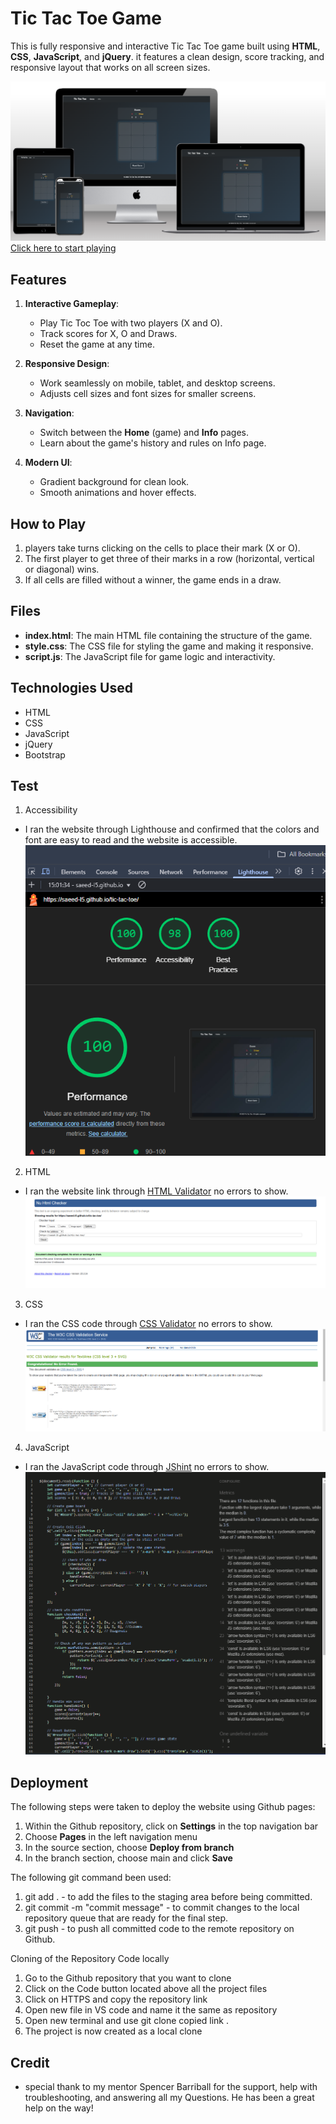 # Tic Tac Toe Game

This is fully responsive and interactive Tic Tac Toe game built using **HTML**, **CSS**, **JavaScript**, and **jQuery**.
it features a clean design, score tracking, and responsive layout that works on all screen sizes.

![Screenshot of responsive design](assets/image/responsive.png)
[Click here to start playing](https://saeed-l5.github.io/tic-tac-toe/)




## Features
1. **Interactive Gameplay**:
   - Play Tic Toc Toe with two players (X and O).
   - Track scores for X, O and Draws.
   - Reset the game at any time.

2. **Responsive Design**:
   - Work seamlessly on mobile, tablet, and desktop screens.
   - Adjusts cell sizes and font sizes for smaller screens.

3. **Navigation**:
   - Switch between the **Home** (game) and **Info** pages.
   - Learn about the game's history and rules on Info page.

4. **Modern UI**:
   - Gradient background for clean look.
   - Smooth animations and hover effects.

   

## How to Play
1. players take turns clicking on the cells to place their mark (X or O).
2. The first player to get three of their marks in a row (horizontal, vertical or diagonal) wins.
3. If all cells are filled without a winner, the game ends in a draw.



## Files
- **index.html**: The main HTML file containing the structure of the game.
- **style.css**: The CSS file for styling the game and making it responsive.
- **script.js**: The JavaScript file for game logic and interactivity.



## Technologies Used
- HTML
- CSS
- JavaScript
- jQuery
- Bootstrap



## Test
1. Accessibility
- I ran the website through Lighthouse and confirmed that the colors and font are easy to read and the website is accessible.
![Lighthouse test](assets/image/lighthouse.png)

2. HTML
- I ran the website link through [HTML Validator](https://validator.w3.org/nu/) no errors to show.
![W3C HTML](assets/image/w3c-html.png)

3. CSS
- I ran the CSS code through [CSS Validator](https://jigsaw.w3.org/css-validator/) no errors to show.
![W3C CSS](assets/image/w3c-css.png)

4. JavaScript
- I ran the JavaScript code through [JShint](https://jshint.com/) no errors to show.
![JShint](assets/image/jshint.png)
 
 


 ## Deployment
The following steps were taken to deploy the website using Github pages:
1. Within the Github repository, click on **Settings** in the top navigation bar
2. Choose **Pages** in the left navigation menu
3. In the source section, choose **Deploy from branch**
4. In the branch section, choose main and click **Save**

The following git command been used:
1. git add . - to add the files to the staging area before being committed.
2. git commit -m "commit message" - to commit changes to the local repository queue that are ready for the final step.
3. git push - to push all committed code to the remote repository on Github.

Cloning of the Repository Code locally
1. Go to the Github repository that you want to clone
2. Click on the Code button located above all the project files
3. Click on HTTPS and copy the repository link
4. Open new file in VS code and name it the same as repository
5. Open new terminal and use git clone copied link  . 
6. The project is now created as a local clone

## Credit
- special thank to my mentor Spencer Barriball for the support, help with troubleshooting, and answering all my Questions. He has been a great help on the way!

   
